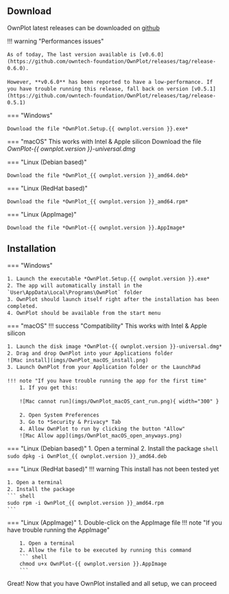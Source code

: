 
## Download
OwnPlot latest releases can be downloaded on [github](https://github.com/owntech-foundation/OwnPlot/releases)

!!! warning "Performances issues"

	As of today, The last version available is [v0.6.0](https://github.com/owntech-foundation/OwnPlot/releases/tag/release-0.6.0).

	However, **v0.6.0** has been reported to have a low-performance. If you have trouble running this release, fall back on version [v0.5.1](https://github.com/owntech-foundation/OwnPlot/releases/tag/release-0.5.1)

=== "Windows"

	Download the file *OwnPlot.Setup.{{ ownplot.version }}.exe*

=== "macOS"
	This works with Intel & Apple silicon
	Download the file *OwnPlot-{{ ownplot.version }}-universal.dmg*

=== "Linux (Debian based)"

	Download the file *OwnPlot_{{ ownplot.version }}_amd64.deb*

=== "Linux (RedHat based)"

	Download the file *OwnPlot_{{ ownplot.version }}_amd64.rpm*

=== "Linux (AppImage)"

	Download the file *OwnPlot-{{ ownplot.version }}.AppImage*

## Installation

=== "Windows"

	1. Launch the executable *OwnPlot.Setup.{{ ownplot.version }}.exe*
	2. The app will automatically install in the `User\AppData\Local\Programs\OwnPlot` folder
	3. OwnPlot should launch itself right after the installation has been completed.
	4. OwnPlot should be available from the start menu

=== "macOS"
	!!! success "Compatibility"
		This works with Intel & Apple silicon
	
	1. Launch the disk image *OwnPlot-{{ ownplot.version }}-universal.dmg*
	2. Drag and drop OwnPlot into your Applications folder 
	![Mac install](imgs/OwnPlot_macOS_install.png)
	3. Launch OwnPlot from your Application folder or the LaunchPad

	!!! note "If you have trouble running the app for the first time"
		1. If you get this:

		![Mac cannot run](imgs/OwnPlot_macOS_cant_run.png){ width="300" }

		2. Open System Preferences
		3. Go to *Security & Privacy* Tab
		4. Allow OwnPlot to run by clicking the button "Allow"
		![Mac Allow app](imgs/OwnPlot_macOS_open_anyways.png)

=== "Linux (Debian based)"
	1. Open a terminal
	2. Install the package
	``` shell
	sudo dpkg -i OwnPlot_{{ ownplot.version }}_amd64.deb
	```

=== "Linux (RedHat based)"
	!!! warning
		This install has not been tested yet

	1. Open a terminal
	2. Install the package
	``` shell
	sudo rpm -i OwnPlot_{{ ownplot.version }}_amd64.rpm
	```

=== "Linux (AppImage)"
	1. Double-click on the AppImage file
	!!! note "If you have trouble running the AppImage"

		1. Open a terminal
		2. Allow the file to be executed by running this command
		``` shell
		chmod u+x OwnPlot-{{ ownplot.version }}.AppImage
		```

Great! Now that you have OwnPlot installed and all setup, we can proceed